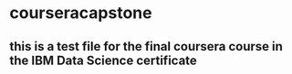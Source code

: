 # courseracapstone

## this is a test file for the final coursera course in the IBM Data Science certificate
